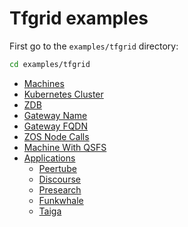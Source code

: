 # Tfgrid examples

First go to the `examples/tfgrid` directory:

```sh
cd examples/tfgrid
```

- [Machines](./machines.md)
- [Kubernetes Cluster](./k8s.md)
- [ZDB](./zdb.md)
- [Gateway Name](./gateway_name.md)
- [Gateway FQDN](./gateway_fqdn.md)
- [ZOS Node Calls](./zos_calls.md)
- [Machine With QSFS](./machine_with_qsfs.md)
- [Applications](./applications/applications.md)
  - [Peertube](./applications/peertube.md)
  - [Discourse](./applications/discourse.md)
  - [Presearch](./applications/presearch.md)
  - [Funkwhale](./applications/funkwhale.md)
  - [Taiga](./applications/taiga.md)
